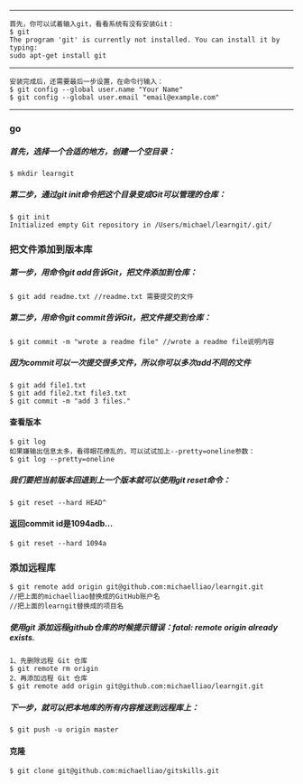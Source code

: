 
---
    首先，你可以试着输入git，看看系统有没有安装Git：
    $ git
    The program 'git' is currently not installed. You can install it by typing:
    sudo apt-get install git
    

---
    安装完成后，还需要最后一步设置，在命令行输入：
    $ git config --global user.name "Your Name"
    $ git config --global user.email "email@example.com"
    

---
### go
##### 首先，选择一个合适的地方，创建一个空目录：
    $ mkdir learngit
##### 第二步，通过git init命令把这个目录变成Git可以管理的仓库：
    $ git init
    Initialized empty Git repository in /Users/michael/learngit/.git/
### 把文件添加到版本库
##### 第一步，用命令git add告诉Git，把文件添加到仓库：
    $ git add readme.txt //readme.txt 需要提交的文件
##### 第二步，用命令git commit告诉Git，把文件提交到仓库：
    $ git commit -m "wrote a readme file" //wrote a readme file说明内容
##### 因为commit可以一次提交很多文件，所以你可以多次add不同的文件
    $ git add file1.txt
    $ git add file2.txt file3.txt
    $ git commit -m "add 3 files."
#### 查看版本
    $ git log
    如果嫌输出信息太多，看得眼花缭乱的，可以试试加上--pretty=oneline参数：
    $ git log --pretty=oneline
##### 我们要把当前版本回退到上一个版本就可以使用git reset命令：
    $ git reset --hard HEAD^
#### 返回commit id是1094adb...
    $ git reset --hard 1094a
### 添加远程库
    $ git remote add origin git@github.com:michaelliao/learngit.git
    //把上面的michaelliao替换成的GitHub账户名
    //把上面的learngit替换成的项目名
##### 使用git 添加远程github仓库的时候提示错误：fatal: remote origin already exists. 
    1、先删除远程 Git 仓库
    $ git remote rm origin
    2、再添加远程 Git 仓库
    $ git remote add origin git@github.com:michaelliao/learngit.git
##### 下一步，就可以把本地库的所有内容推送到远程库上：
    $ git push -u origin master
#### 克隆
    $ git clone git@github.com:michaelliao/gitskills.git
